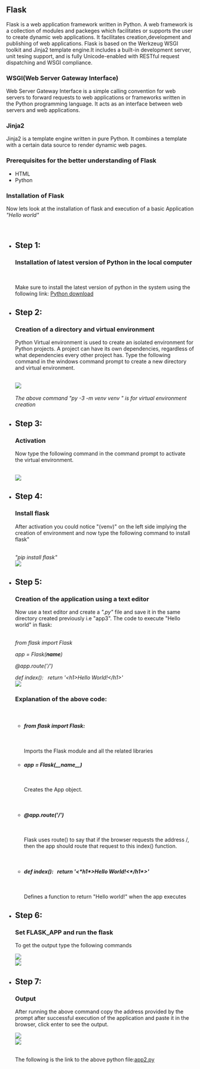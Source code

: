 <h2> Flask</h2>
<p> Flask is a web application framework written in Python. A web framework is a collection of modules and packeges which facilitates or supports the user to create dynamic web applications.
It facilitates creation,development and publishing of web applications. Flask is based on the Werkzeug WSGI toolkit and Jinja2 template engine.It includes a built-in development server, unit tesing support, and is fully Unicode-enabled with RESTful request dispatching and WSGI compliance.</p>
<h3> WSGI(Web Server Gateway Interface)</h3>
<p> Web Server Gateway Interface is a simple calling convention for web servers to forward requests to web applications or frameworks written in the Python programming language.
 It acts as an interface between web servers and web applications.</p>
 <h3>Jinja2</h3>
 <p>Jinja2 is a template engine written in pure Python. It combines a template with a certain data source to render dynamic web pages.</p>
 <h3> Prerequisites for the better understanding of Flask</h3>
 <ul><li>HTML</li><li>Python</li></ul>
 <h3> Installation of Flask</h3>
 <p> Now lets look at the installation of flask and execution of a basic Application <i>"Hello world"</i></p><br>
 <ul><li><h2>Step 1:</h2><h3> Installation of latest version of Python in the local computer</h3><br>
 <p> Make sure to install the  latest  version of python in the system using the following link: <a href="https://www.python.org/downloads/windows/">Python download</a></p>
 
 <li><h2>Step 2:</h2><h3>Creation of a directory and virtual environment</h3>
 <p> Python Virtual environment is used to create an isolated environment for Python projects. A project can have its own dependencies, regardless of what 
 dependencies every other project has. Type the following command in the windows command prompt to create a new directory and virtual environment. </p><br>
  <img src="direnv.png"/><br><br>
  <i>The above command "py -3 -m venv venv " is for virtual environment creation</i><br>
 
 <li><h2>Step 3:</h2><h3> Activation</h3>
   <p> Now type the following command in the command prompt to activate the virtual environment.</p><br>
   <img src="activate.png"/><br>
 
  <li><h2>Step 4:</h2><h3> Install flask</h3> 
   <p> After activation you could notice "(venv)" on the left side implying the creation of environment and now type the following command to install flask"</p><br>
 <i>"pip install flask"</i><br>
  <img src="pipinstallflask (2).png"/><br>
  
  
   <li><h2>Step 5:</h2><h3>Creation of the application using a text editor</h3>
    <p> Now use a text editor and create a <i>".py"</i> file and save it in the same directory created previously i.e "app3". The code to execute "Hello world" in flask: </p><br>
	<i>from flask import Flask<br>

app = Flask(__name__)<br>

@app.route('/')<br>

def index():
	&nbsp;&nbsp;return '<*h1*>Hello World!</*h1*>'</i><br>
 <img src="textedit1.png"/><br>
 
 <h3>Explanation of the above code:</h3><br>
 <ul><li><i><h4>from flask import Flask:</h4></i><br>
 <p> Imports the Flask module and all the related libraries</p>
<li><i><h4>app = Flask(__name__)</h4></i><br>
 <p> Creates the App object.</p><br>
 <li><i><h4>@app.route('/')</h4></i><br>
 <p> Flask uses route() to say that if the browser requests the address /, then the app should route that request to this index() function.</p></li><br> 
  <li><i><h4>def index():
	&nbsp;&nbsp;return '<*h1*>Hello World!<*/h1*>'</h4></i><br>
   <p> Defines a function to return "Hello world!" when the app executes</p></li></ul>
  
 
 <li><h2>Step 6:</h2><h3>Set FLASK_APP and run the flask</h3>
 <p> To get the output type the following commands</p>
 <img src="setfla.png"/><br>
 <img src="flarun.png"/><br>
 
 <li><h2>Step 7:</h2><h3>Output</h3>
 <p> After running the above command copy the address provided by the prompt after successful execution of the application and paste it in the browser, click enter to see the output.</p>
 <img src="serv.png"/><br>
 <img src="output.png"/><br><br>
 
 
 The following is the link to the above python file:<a href="app2.py">app2.py</a>
     
 
 
 
    
   
 
 
 
